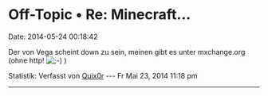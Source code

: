 Off-Topic • Re: Minecraft\...
=============================

Date: 2014-05-24 00:18:42

Der von Vega scheint down zu sein, meinen gibt es unter mxchange.org
(ohne http!
![;-)](http://forum.yacy-websuche.de/images/smilies/icon_e_wink.gif "Wink")
)

Statistik: Verfasst von
[Quix0r](http://forum.yacy-websuche.de/memberlist.php?mode=viewprofile&u=115)
--- Fr Mai 23, 2014 11:18 pm

------------------------------------------------------------------------
